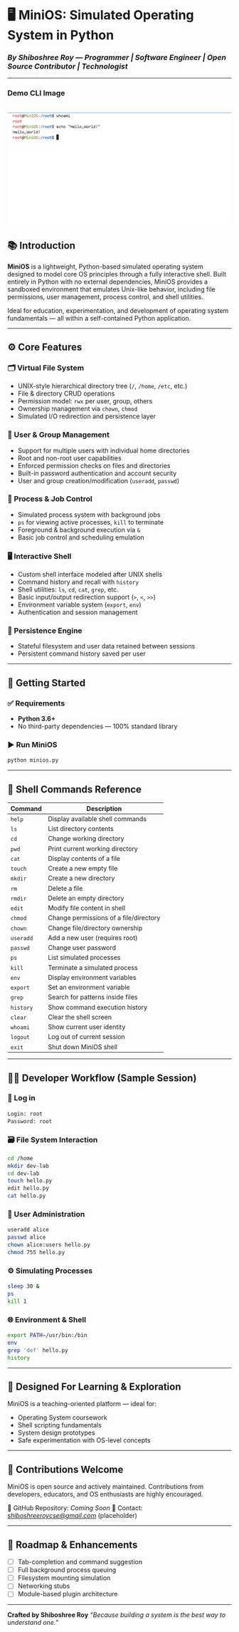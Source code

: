 # 🖥️ MiniOS: Simulated Operating System in Python

### *By Shiboshree Roy — Programmer | Software Engineer | Open Source Contributor | Technologist*

---
### Demo CLI Image
![MINIOS](./demo/image.png)
---
## 📚 Introduction

**MiniOS** is a lightweight, Python-based simulated operating system designed to model core OS principles through a fully interactive shell. Built entirely in Python with no external dependencies, MiniOS provides a sandboxed environment that emulates Unix-like behavior, including file permissions, user management, process control, and shell utilities.

Ideal for education, experimentation, and development of operating system fundamentals — all within a self-contained Python application.

---

## ⚙️ Core Features

### 🗂️ Virtual File System

* UNIX-style hierarchical directory tree (`/`, `/home`, `/etc`, etc.)
* File & directory CRUD operations
* Permission model: `rwx` per user, group, others
* Ownership management via `chown`, `chmod`
* Simulated I/O redirection and persistence layer

### 👥 User & Group Management

* Support for multiple users with individual home directories
* Root and non-root user capabilities
* Enforced permission checks on files and directories
* Built-in password authentication and account security
* User and group creation/modification (`useradd`, `passwd`)

### 🔧 Process & Job Control

* Simulated process system with background jobs
* `ps` for viewing active processes, `kill` to terminate
* Foreground & background execution via `&`
* Basic job control and scheduling emulation

### 🖥️ Interactive Shell

* Custom shell interface modeled after UNIX shells
* Command history and recall with `history`
* Shell utilities: `ls`, `cd`, `cat`, `grep`, etc.
* Basic input/output redirection support (`>`, `<`, `>>`)
* Environment variable system (`export`, `env`)
* Authentication and session management

### 💾 Persistence Engine

* Stateful filesystem and user data retained between sessions
* Persistent command history saved per user

---

## 🚀 Getting Started

### ✅ Requirements

* **Python 3.6+**
* No third-party dependencies — 100% standard library

### ▶️ Run MiniOS

```bash
python minios.py
```

---

## 🧪 Shell Commands Reference

| Command   | Description                            |
| --------- | -------------------------------------- |
| `help`    | Display available shell commands       |
| `ls`      | List directory contents                |
| `cd`      | Change working directory               |
| `pwd`     | Print current working directory        |
| `cat`     | Display contents of a file             |
| `touch`   | Create a new empty file                |
| `mkdir`   | Create a new directory                 |
| `rm`      | Delete a file                          |
| `rmdir`   | Delete an empty directory              |
| `edit`    | Modify file content in shell           |
| `chmod`   | Change permissions of a file/directory |
| `chown`   | Change file/directory ownership        |
| `useradd` | Add a new user (requires root)         |
| `passwd`  | Change user password                   |
| `ps`      | List simulated processes               |
| `kill`    | Terminate a simulated process          |
| `env`     | Display environment variables          |
| `export`  | Set an environment variable            |
| `grep`    | Search for patterns inside files       |
| `history` | Show command execution history         |
| `clear`   | Clear the shell screen                 |
| `whoami`  | Show current user identity             |
| `logout`  | Log out of current session             |
| `exit`    | Shut down MiniOS shell                 |

---

## 🧑‍💻 Developer Workflow (Sample Session)

### 🔐 Log in

```bash
Login: root
Password: root
```

### 🗃️ File System Interaction

```bash
cd /home
mkdir dev-lab
cd dev-lab
touch hello.py
edit hello.py
cat hello.py
```

### 👥 User Administration

```bash
useradd alice
passwd alice
chown alice:users hello.py
chmod 755 hello.py
```

### ⚙️ Simulating Processes

```bash
sleep 30 &
ps
kill 1
```

### 🌐 Environment & Shell

```bash
export PATH=/usr/bin:/bin
env
grep 'def' hello.py
history
```

---

## 🧠 Designed For Learning & Exploration

MiniOS is a teaching-oriented platform — ideal for:

* Operating System coursework
* Shell scripting fundamentals
* System design prototypes
* Safe experimentation with OS-level concepts

---

## 🤝 Contributions Welcome

MiniOS is open source and actively maintained. Contributions from developers, educators, and OS enthusiasts are highly encouraged.

📂 GitHub Repository: *Coming Soon*
📧 Contact: *[shiboshreeroycse@gmail.com](mailto:shiboshreeroycse@gmail.com)* (placeholder)

---

## 🏁 Roadmap & Enhancements

* [ ] Tab-completion and command suggestion
* [ ] Full background process queuing
* [ ] Filesystem mounting simulation
* [ ] Networking stubs
* [ ] Module-based plugin architecture

---

**Crafted by Shiboshree Roy**
*“Because building a system is the best way to understand one.”*

